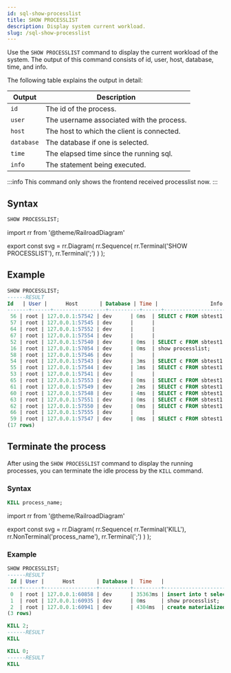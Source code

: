 ```yaml
---
id: sql-show-processlist
title: SHOW PROCESSLIST
description: Display system current workload.
slug: /sql-show-processlist
---
```

<head>
  <link rel="canonical" href="https://docs.risingwave.com/docs/current/sql-show-processlist/" />
</head>

Use the `SHOW PROCESSLIST` command to display the current workload of the system. The output of this command consists of id, user, host, database, time, and info. 

The following table explains the output in detail:

| Output | Description|
|-----------|-------------|
|`id`|The id of the process.|
|`user`|The username associated with the process.|
|`host`|The host to which the client is connected.|
|`database`|The database if one is selected.|
|`time`|The elapsed time since the running sql.|
|`info`|The statement being executed.|


:::info
This command only shows the frontend received processlist now.
:::

## Syntax

```sql
SHOW PROCESSLIST;
```

import rr from '@theme/RailroadDiagram'

export const svg = rr.Diagram(
    rr.Sequence(
        rr.Terminal('SHOW PROCESSLIST'),
        rr.Terminal(';')
    )
);

<drawer SVG={svg} />




## Example

```sql
SHOW PROCESSLIST;
------RESULT
Id   | User |      Host       | Database | Time |                 Info
-------+------+-----------------+----------+------+---------------------------------------
 56 | root | 127.0.0.1:57542 | dev      | 6ms  | SELECT c FROM sbtest1 WHERE id=197719
 57 | root | 127.0.0.1:57545 | dev      |      |
 64 | root | 127.0.0.1:57552 | dev      |      |
 67 | root | 127.0.0.1:57554 | dev      |      |
 52 | root | 127.0.0.1:57540 | dev      | 0ms  | SELECT c FROM sbtest1 WHERE id=961513
 16 | root | 127.0.0.1:57054 | dev      | 0ms  | show processlist;
 58 | root | 127.0.0.1:57546 | dev      |      |
 54 | root | 127.0.0.1:57543 | dev      | 3ms  | SELECT c FROM sbtest1 WHERE id=99465
 55 | root | 127.0.0.1:57544 | dev      | 1ms  | SELECT c FROM sbtest1 WHERE id=601879
 53 | root | 127.0.0.1:57541 | dev      |      |
 65 | root | 127.0.0.1:57553 | dev      | 0ms  | SELECT c FROM sbtest1 WHERE id=547609
 61 | root | 127.0.0.1:57549 | dev      | 2ms  | SELECT c FROM sbtest1 WHERE id=394922
 60 | root | 127.0.0.1:57548 | dev      | 4ms  | SELECT c FROM sbtest1 WHERE id=453909
 63 | root | 127.0.0.1:57551 | dev      | 0ms  | SELECT c FROM sbtest1 WHERE id=190594
 62 | root | 127.0.0.1:57550 | dev      | 0ms  | SELECT c FROM sbtest1 WHERE id=128925
 66 | root | 127.0.0.1:57555 | dev      |      |
 59 | root | 127.0.0.1:57547 | dev      | 0ms  | SELECT c FROM sbtest1 WHERE id=772039
(17 rows)
```

## Terminate the process

After using the `SHOW PROCESSLIST` command to display the running processes, you can terminate the idle process by the `KILL` command.

### Syntax

```sql
KILL process_name;
```

import rr from '@theme/RailroadDiagram'

export const svg = rr.Diagram(
    rr.Sequence(
        rr.Terminal('KILL'),
        rr.NonTerminal('process_name'),
        rr.Terminal(';')
    )
);

<drawer SVG={svg} />




### Example
```sql
SHOW PROCESSLIST;
------RESULT
 Id | User |      Host       | Database |  Time   |                            Info
----+------+-----------------+----------+---------+------------------------------------------------------------
 0  | root | 127.0.0.1:60858 | dev      | 35363ms | insert into t select i from generate_series(1, 1000000) i;
 1  | root | 127.0.0.1:60935 | dev      | 0ms     | show processlist;
 2  | root | 127.0.0.1:60941 | dev      | 4304ms  | create materialized view mv2 as select * from t;
(3 rows)

KILL 2;
------RESULT
KILL

KILL 0;
------RESULT
KILL
```
